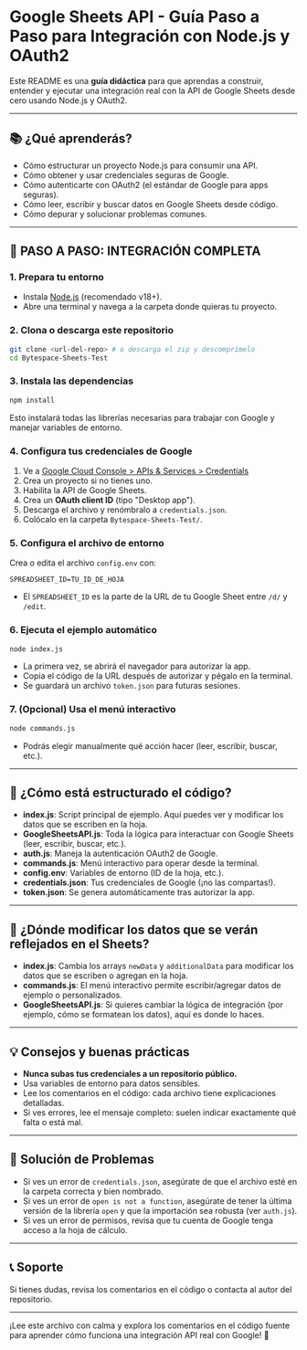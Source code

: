 # Google Sheets API - Guía Paso a Paso para Integración con Node.js y OAuth2

Este README es una **guía didáctica** para que aprendas a construir, entender y ejecutar una integración real con la API de Google Sheets desde cero usando Node.js y OAuth2.

---

## 📚 ¿Qué aprenderás?
- Cómo estructurar un proyecto Node.js para consumir una API.
- Cómo obtener y usar credenciales seguras de Google.
- Cómo autenticarte con OAuth2 (el estándar de Google para apps seguras).
- Cómo leer, escribir y buscar datos en Google Sheets desde código.
- Cómo depurar y solucionar problemas comunes.

---

## 🚦 PASO A PASO: INTEGRACIÓN COMPLETA

### 1. Prepara tu entorno
- Instala [Node.js](https://nodejs.org/) (recomendado v18+).
- Abre una terminal y navega a la carpeta donde quieras tu proyecto.

### 2. Clona o descarga este repositorio

```bash
git clone <url-del-repo> # o descarga el zip y descomprímelo
cd Bytespace-Sheets-Test
```

### 3. Instala las dependencias

```bash
npm install
```
Esto instalará todas las librerías necesarias para trabajar con Google y manejar variables de entorno.

### 4. Configura tus credenciales de Google

1. Ve a [Google Cloud Console > APIs & Services > Credentials](https://console.cloud.google.com/apis/credentials)
2. Crea un proyecto si no tienes uno.
3. Habilita la API de Google Sheets.
4. Crea un **OAuth client ID** (tipo "Desktop app").
5. Descarga el archivo y renómbralo a `credentials.json`.
6. Colócalo en la carpeta `Bytespace-Sheets-Test/`.

### 5. Configura el archivo de entorno

Crea o edita el archivo `config.env` con:
```
SPREADSHEET_ID=TU_ID_DE_HOJA
```
- El `SPREADSHEET_ID` es la parte de la URL de tu Google Sheet entre `/d/` y `/edit`.

### 6. Ejecuta el ejemplo automático

```bash
node index.js
```
- La primera vez, se abrirá el navegador para autorizar la app.
- Copia el código de la URL después de autorizar y pégalo en la terminal.
- Se guardará un archivo `token.json` para futuras sesiones.

### 7. (Opcional) Usa el menú interactivo

```bash
node commands.js
```
- Podrás elegir manualmente qué acción hacer (leer, escribir, buscar, etc.).

---

## 🧠 ¿Cómo está estructurado el código?

- **index.js**: Script principal de ejemplo. Aquí puedes ver y modificar los datos que se escriben en la hoja.
- **GoogleSheetsAPI.js**: Toda la lógica para interactuar con Google Sheets (leer, escribir, buscar, etc.).
- **auth.js**: Maneja la autenticación OAuth2 de Google.
- **commands.js**: Menú interactivo para operar desde la terminal.
- **config.env**: Variables de entorno (ID de la hoja, etc.).
- **credentials.json**: Tus credenciales de Google (¡no las compartas!).
- **token.json**: Se genera automáticamente tras autorizar la app.

---

## 📝 ¿Dónde modificar los datos que se verán reflejados en el Sheets?

- **index.js**: Cambia los arrays `newData` y `additionalData` para modificar los datos que se escriben o agregan en la hoja.
- **commands.js**: El menú interactivo permite escribir/agregar datos de ejemplo o personalizados.
- **GoogleSheetsAPI.js**: Si quieres cambiar la lógica de integración (por ejemplo, cómo se formatean los datos), aquí es donde lo haces.

---

## 💡 Consejos y buenas prácticas
- **Nunca subas tus credenciales a un repositorio público.**
- Usa variables de entorno para datos sensibles.
- Lee los comentarios en el código: cada archivo tiene explicaciones detalladas.
- Si ves errores, lee el mensaje completo: suelen indicar exactamente qué falta o está mal.

---

## 🐛 Solución de Problemas
- Si ves un error de `credentials.json`, asegúrate de que el archivo esté en la carpeta correcta y bien nombrado.
- Si ves un error de `open is not a function`, asegúrate de tener la última versión de la librería `open` y que la importación sea robusta (ver `auth.js`).
- Si ves un error de permisos, revisa que tu cuenta de Google tenga acceso a la hoja de cálculo.

---

## 📞 Soporte

Si tienes dudas, revisa los comentarios en el código o contacta al autor del repositorio.

---

¡Lee este archivo con calma y explora los comentarios en el código fuente para aprender cómo funciona una integración API real con Google! 🚀 